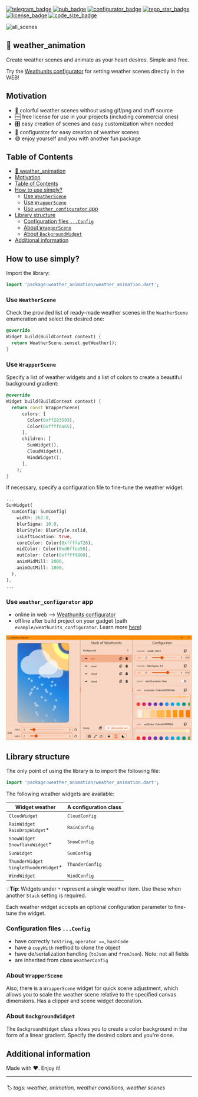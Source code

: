 [![telegram_badge]][telegram_link]
[![pub_badge]][pub_link]
[![configurator_badge]][configurator_link]
[![repo_star_badge]][repo_star_link]
[![license_badge]][license_link]
[![code_size_badge]][repo_link]

![all_scenes](images/all_scenes.gif)

## 🌇 weather_animation

Create weather scenes and animate as your heart desires. Simple and free.

Try the [Weathunits configurator][configurator_link] for setting weather scenes directly in the WEB!

## Motivation

- 🎨 colorful weather scenes without using gif/png and stuff source
- 🆓 free license for use in your projects (including commercial ones)
- 🎛 easy creation of scenes and easy customization when needed
- 🌅 configurator for easy creation of weather scenes
- 😅 enjoy yourself and you with another fun package

## Table of Contents

<!-- TOC -->
  * [🌇 weather_animation](#-weatheranimation)
  * [Motivation](#motivation)
  * [Table of Contents](#table-of-contents)
  * [How to use simply?](#how-to-use-simply)
    * [Use `WeatherScene`](#use-weatherscene)
    * [Use `WrapperScene`](#use-wrapperscene)
    * [Use `weather_configurator` app](#use-weatherconfigurator-app)
  * [Library structure](#library-structure)
    * [Configuration files `...Config`](#configuration-files-config)
    * [About `WrapperScene`](#about-wrapperscene)
    * [About `BackgroundWidget`](#about-backgroundwidget)
  * [Additional information](#additional-information)
<!-- TOC -->

## How to use simply?

Import the library:
```dart
import 'package:weather_animation/weather_animation.dart';
```

### Use `WeatherScene`

Check the provided list of ready-made weather scenes in the `WeatherScene` enumeration and select 
the desired one:
```dart
@override
Widget build(BuildContext context) {
  return WeatherScene.sunset.getWeather();
}
```

### Use `WrapperScene`

Specify a list of weather widgets and a list of colors to create a beautiful background gradient:
```dart
@override
Widget build(BuildContext context) {
  return const WrapperScene(
      colors: [
        Color(0xff283593),
        Color(0xffff8a65),
      ],
      children: [
        SunWidget(),
        CloudWidget(),
        WindWidget(),
      ],
    );
}
```

If necessary, specify a configuration file to fine-tune the weather widget:
```dart
...
SunWidget(
  sunConfig: SunConfig(
    width: 262.0,
    blurSigma: 10.0,
    blurStyle: BlurStyle.solid,
    isLeftLocation: true,
    coreColor: Color(0xffffa726),
    midColor: Color(0xd6ffee58),
    outColor: Color(0xffff9800),
    animMidMill: 2000,
    animOutMill: 1800,
  ),
),
...
```

### Use `weather_configurator` app

- online in web --> [Weathunits configurator][configurator_link]
- offline after build project on your gadget (path `example/weathunits_configurator`. Learn more [here](https://github.com/PackRuble/weather_animation/tree/master/example/weathunits_configurator/))

![](example/weathunits_configurator/assets/weather_configurator_screen.png)

## Library structure

The only point of using the library is to import the following file:
```dart
import 'package:weather_animation/weather_animation.dart';
```

The following weather widgets are available:

| Widget weather                             | A configuration class |
|--------------------------------------------|-----------------------|
| `CloudWidget`                              | `CloudConfig`         |
| `RainWidget`<br/>`RainDropWidget`*         | `RainConfig`          |
| `SnowWidget`<br/>`SnowflakeWidget`*        | `SnowConfig`          |
| `SunWidget`                                | `SunConfig`           |
| `ThunderWidget`<br/>`SingleThunderWidget`* | `ThunderConfig`       |
| `WindWidget`                               | `WindConfig`          |

💡**Tip**: Widgets under `*` represent a single weather item. Use these when another `Stack` setting is required.

Each weather widget accepts an optional configuration parameter to fine-tune the widget.

### Configuration files `...Config`

- have correctly `toString`, `operator ==`, `hashCode`
- have a `copyWith` method to clone the object
- have de/serialization handling (`toJson` and `fromJson`). Note: not all fields
- are inherited from class `WeatherConfig`

### About `WrapperScene`

Also, there is a `WrapperScene` widget for quick scene adjustment, which allows you to scale the 
weather scene relative to the specified canvas dimensions. Has a clipper and scene widget decoration.

### About `BackgroundWidget`
The `BackgroundWidget` class allows you to create a color background in the form of a linear gradient.
Specify the desired colors and you're done.

## Additional information
Made with ❤️. Enjoy it!


<!-- Links -->
[pub_badge]: https://img.shields.io/pub/v/weather_animation.svg?style=plastic
[pub_link]: https://pub.dev/packages/weather_animation

[license_badge]: https://img.shields.io/github/license/PackRuble/weather_animation?style=plastic
[license_link]: https://github.com/PackRuble/weather_animation/blob/master/LICENSE

[code_size_badge]: https://img.shields.io/github/languages/code-size/PackRuble/weather_animation?style=plastic
[repo_link]: https://github.com/PackRuble/weather_animation

[telegram_badge]: https://img.shields.io/badge/telegram-❤️-252850?style=plastic&logo=telegram
[telegram_link]: https://t.me/+AkGV73kZi_Q1YTMy

[repo_star_badge]: https://img.shields.io/github/stars/PackRuble/weather_animation?style=plastic
[repo_star_link]: https://github.com/PackRuble/weather_animation/network/dependents

[configurator_badge]: https://img.shields.io/badge/🎄playground-web%E2%80%90app-CB6586?style=plastic
[configurator_link]: https://packruble.github.io/weather_animation/

---

<h6>
🏷 tags: weather, animation, weather conditions, weather scenes
</h6>